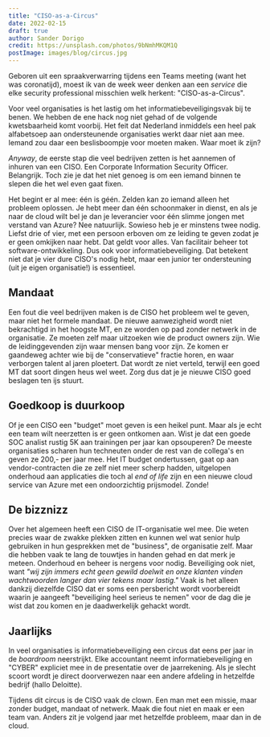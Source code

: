 ```yaml
---
title: "CISO-as-a-Circus"
date: 2022-02-15
draft: true
author: Sander Dorigo
credit: https://unsplash.com/photos/9bNmhMKQM1Q
postImage: images/blog/circus.jpg
---
```


Geboren uit een spraakverwarring tijdens een Teams meeting (want het was coronatijd), moest ik van de week weer denken aan een *service* die elke security professional misschien welk herkent: "CISO-as-a-Circus".

Voor veel organisaties is het lastig om het informatiebeveiligingsvak bij te benen. We hebben de ene hack nog niet gehad of de volgende kwetsbaarheid komt voorbij. Het feit dat Nederland inmiddels een heel pak alfabetsoep aan ondersteunende organisaties werkt daar niet aan mee. Iemand zou daar een beslisboompje voor moeten maken. Waar moet ik zijn?

*Anyway*, de eerste stap die veel bedrijven zetten is het aannemen of inhuren van een CISO. Een Corporate Information Security Officer. Belangrijk. Toch zie je dat het niet genoeg is om een iemand binnen te slepen die het wel even gaat fixen. 

Het begint er al mee: één is géén. Zelden kan zo iemand alleen het probleem oplossen. Je hebt meer dan één schoonmaker in dienst, en als je naar de cloud wilt bel je dan je leverancier voor één slimme jongen met verstand van Azure? Nee natuurlijk. Sowieso heb je er minstens twee nodig. Liefst drie of vier, met een persoon erboven om ze leiding te geven zodat je er geen omkijken naar hebt. Dat geldt voor alles. Van facilitair beheer tot software-ontwikkeling. Dus ook voor informatiebeveiliging. Dat betekent niet dat je vier dure CISO's nodig hebt, maar een junior ter ondersteuning (uit je eigen organisatie!) is essentieel.

## Mandaat

Een fout die veel bedrijven maken is de CISO het probleem wel te geven, maar niet het formele mandaat. De nieuwe aanwezigheid wordt niet bekrachtigd in het hoogste MT, en ze worden op pad zonder netwerk in de organisatie. Ze moeten zelf maar uitzoeken wie de product owners zijn. Wie de leidinggevenden zijn waar mensen bang voor zijn. Ze komen er gaandeweg achter wie bij de "conservatieve" fractie horen, en waar verborgen talent al jaren ploetert. Dat wordt ze niet verteld, terwijl een goed MT dat soort dingen heus wel weet. Zorg dus dat je je nieuwe CISO goed beslagen ten ijs stuurt.

## Goedkoop is duurkoop

Of je een CISO een "budget" moet geven is een heikel punt. Maar als je echt een team wilt neerzetten is er geen ontkomen aan. Wist je dat een goede SOC analist rustig 5K aan trainingen per jaar kan opsouperen? De meeste organisaties scharen hun techneuten onder de rest van de collega's en geven ze 200,- per jaar mee. Het IT budget ondertussen, gaat op aan vendor-contracten die ze zelf niet meer scherp hadden, uitgelopen onderhoud aan applicaties die toch al *end of life* zijn en een nieuwe cloud service van Azure met een ondoorzichtig prijsmodel. Zonde!

## De bizznizz

Over het algemeen heeft een CISO de IT-organisatie wel mee. Die weten precies waar de zwakke plekken zitten en kunnen wel wat senior hulp gebruiken in hun gesprekken met de "business", de organisatie zelf. Maar die hebben vaak te lang de touwtjes in handen gehad en dat merk je meteen. Onderhoud en beheer is nergens voor nodig. Beveiliging ook niet, want *"wij zijn immers echt geen gewild doelwit en onze klanten vinden wachtwoorden langer dan vier tekens maar lastig."* Vaak is het alleen dankzij diezelfde CISO dat er soms een persbericht wordt voorbereidt waarin je aangeeft "beveiliging heel serieus te nemen" voor de dag die je wist dat zou komen en je daadwerkelijk gehackt wordt.

## Jaarlijks

In veel organisaties is informatiebeveiliging een circus dat eens per jaar in de *boardroom* neerstrijkt. Elke accountant neemt informatiebeveiliging en "CYBER" expliciet mee in de presentatie over de jaarrekening. Als je slecht scoort wordt je direct doorverwezen naar een andere afdeling in hetzelfde bedrijf (hallo Deloitte).

Tijdens dit circus is de CISO vaak de clown. Een man met een missie, maar zonder budget, mandaat of netwerk. Maak die fout niet en maak er een team van. Anders zit je volgend jaar met hetzelfde probleem, maar dan in de cloud.
